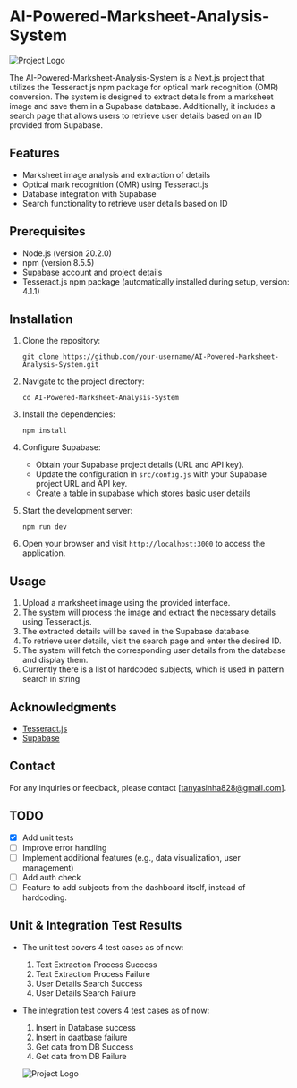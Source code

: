 # AI-Powered-Marksheet-Analysis-System

![Project Logo](https://i.imgur.com/cNMNvN7.png)

The AI-Powered-Marksheet-Analysis-System is a Next.js project that utilizes the Tesseract.js npm package for optical mark recognition (OMR) conversion. The system is designed to extract details from a marksheet image and save them in a Supabase database. Additionally, it includes a search page that allows users to retrieve user details based on an ID provided from Supabase.

## Features

- Marksheet image analysis and extraction of details
- Optical mark recognition (OMR) using Tesseract.js
- Database integration with Supabase
- Search functionality to retrieve user details based on ID

## Prerequisites

- Node.js (version 20.2.0)
- npm (version 8.5.5)
- Supabase account and project details
- Tesseract.js npm package (automatically installed during setup, version: 4.1.1)

## Installation

1. Clone the repository:

   ```shell
   git clone https://github.com/your-username/AI-Powered-Marksheet-Analysis-System.git
   ```

2. Navigate to the project directory:

   ```shell
   cd AI-Powered-Marksheet-Analysis-System
   ```

3. Install the dependencies:

   ```shell
   npm install
   ```

4. Configure Supabase:

   - Obtain your Supabase project details (URL and API key).
   - Update the configuration in `src/config.js` with your Supabase project URL and API key.
   - Create a table in supabase which stores basic user details

5. Start the development server:

   ```shell
   npm run dev
   ```

6. Open your browser and visit `http://localhost:3000` to access the application.

## Usage

1. Upload a marksheet image using the provided interface.
2. The system will process the image and extract the necessary details using Tesseract.js.
3. The extracted details will be saved in the Supabase database.
4. To retrieve user details, visit the search page and enter the desired ID.
5. The system will fetch the corresponding user details from the database and display them.
6. Currently there is a list of hardcoded subjects, which is used in pattern search in string


## Acknowledgments

- [Tesseract.js](https://www.npmjs.com/package/tesseract.js/v/2.1.1)
- [Supabase](https://supabase.io/)

## Contact

For any inquiries or feedback, please contact [tanyasinha828@gmail.com].

## TODO

- [x] Add unit tests
- [ ] Improve error handling
- [ ] Implement additional features (e.g., data visualization, user management)
- [ ] Add auth check
- [ ] Feature to add subjects from the dashboard itself, instead of hardcoding.

## Unit & Integration Test Results
- The unit test covers 4 test cases as of now:
  1. Text Extraction Process Success
  2. Text Extraction Process Failure
  3. User Details Search Success
  4. User Details Search Failure
   
- The integration test covers 4 test cases as of now:
  1. Insert in Database success
  2. Insert in daatbase failure
  3. Get data from DB Success
  4. Get data from DB Failure


  ![Project Logo](https://i.imgur.com/0Er28Bl.png)
